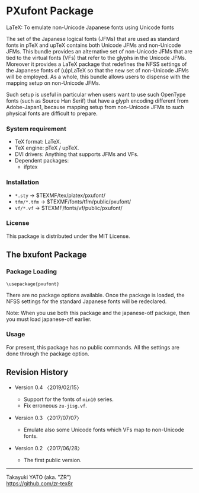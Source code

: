 PXufont Package
===============

LaTeX: To emulate non-Unicode Japanese fonts using Unicode fonts

The set of the Japanese logical fonts (JFMs) that are used as standard
fonts in pTeX and upTeX contains both Unicode JFMs and non-Unicode JFMs.
This bundle provides an alternative set of non-Unicode JFMs that are tied
to the virtual fonts (VFs) that refer to the glyphs in the Unicode JFMs.
Moreover it provides a LaTeX package that redefines the NFSS settings of
the Japanese fonts of (u)pLaTeX so that the new set of non-Unicode JFMs
will be employed. As a whole, this bundle allows users to dispense with
the mapping setup on non-Unicode JFMs.

Such setup is useful in particular when users want to use such OpenType
fonts (such as Source Han Serif) that have a glyph encoding different from
Adobe-Japan1, because mapping setup from non-Unicode JFMs to such physical
fonts are difficult to prepare.

### System requirement

  * TeX format: LaTeX.
  * TeX engine: pTeX / upTeX.
  * DVI drivers: Anything that supports JFMs and VFs.
  * Dependent packages:
      - ifptex

### Installation

  - `*.sty`     → $TEXMF/tex/platex/pxufont/
  - `tfm/*.tfm` → $TEXMF/fonts/tfm/public/pxufont/
  - `vf/*.vf`   → $TEXMF/fonts/vf/public/pxufont/

### License

This package is distributed under the MIT License.


The bxufont Package
-------------------

### Package Loading

    \usepackage{pxufont}

There are no package options available. Once the package is loaded, the
NFSS settings for the standard Japanese fonts will be redeclared.

Note: When you use both this package and the japanese-otf package, then
you must load japanese-otf earlier.

### Usage

For present, this package has no public commands. All the settings are
done through the package option.


Revision History
----------------

  * Version 0.4  〈2019/02/15〉
      - Support for the fonts of `min10` series.
      - Fix erroneous `zu-jisg.vf`.

  * Version 0.3  〈2017/07/07〉
      - Emulate also some Unicode fonts which VFs map to non-Unicode fonts.
  * Version 0.2  〈2017/06/28〉
      - The first public version.

--------------------
Takayuki YATO (aka. "ZR")  
https://github.com/zr-tex8r
